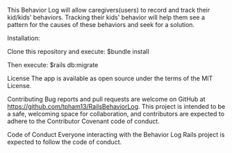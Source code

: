 

This Behavior Log will allow caregivers(users) to record and track their kid/kids' behaviors. Tracking their kids' behavior will help them see a pattern for the causes of these behaviors and seek for a solution. 



Installation: 

Clone this repository and execute: 
$bundle install

Then execute: 
$rails db:migrate 

License
The app is available as open source under the terms of the MIT License.

Contributing
Bug reports and pull requests are welcome on GitHub at https://github.com/tpham13/RailsBehaviorLog. This project is intended to be a safe, welcoming space for collaboration, and contributors are expected to adhere to the Contributor Covenant code of conduct.

Code of Conduct
Everyone interacting with the Behavior Log Rails project is expected to follow the code of conduct.

